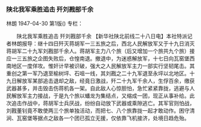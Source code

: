 ### 陕北我军乘胜追击  歼刘戡部千余
林朗
1947-04-30
第1版()
专栏：

　　陕北我军乘胜追击
    歼刘戡部千余
    【新华社陕北前线二十八日电】本社特派记者林朗报导：继十四日歼灭蒋胡军一三五旅之后，西北人民解放军又于十九日消灭蒋胡军二十九军刘戡部千余人。蒋胡军主力八个旅（后又增加一个旅共九个旅）接应一三五旅之企图失败后，仓惶南退。撤退中，为迷惑解放军，十七日向瓦窑堡西南地区一度佯攻。惟奸计早被识破，强大之人民解放军主力一部实行坚韧尾击。其重创之第一军乃退至榆树坪、石咀一线，其刘戡之二十九军退至永坪以北地区。十九日解放军某部追击退却之敌，经竟日激战，歼二十九军千余人，生俘百余，缴获武器甚多，并击毁击伤蒋机各一架。自此敌人心惊胆怕，急忙紧紧靠拢，逃避与人民解放军主力接战，于是九个旅以蟠龙为集结点，又缩成一团，现正从事补给。此次追击作战中，蒋胡军士兵厌战，纷纷自动放下武器或乘隙逃亡。其军官则怕战，刘戡董钊竟不敢使两三个旅单独活动，而把七、八个旅靠拢一起才敢动作。困守清涧、瓦窑堡等据点之敌各一个团已孤立无援，仅依靠飞机接济，处境日趋危殆。
